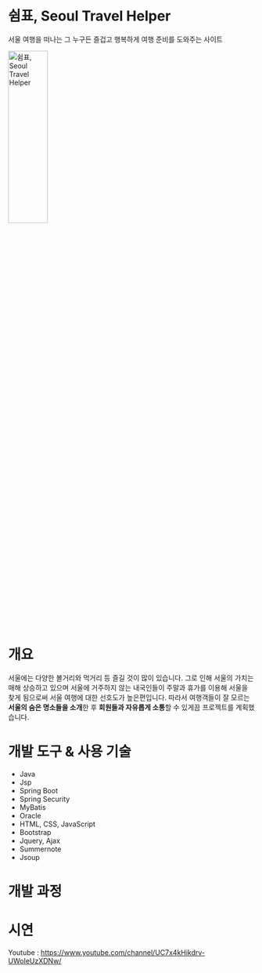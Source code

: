 # 쉼표, Seoul Travel Helper

서울 여행을 떠나는 그 누구든 즐겁고 행복하게 여행 준비를 도와주는 사이트  

<img src="/img/N 서울타워_2.jpg" width="40%" height="30%" alt="쉼표, Seoul Travel Helper"></img>  

# 개요

서울에는 다양한 볼거리와 먹거리 등 즐길 것이 많이 있습니다. 
  그로 인해 서울의 가치는 매해 상승하고 있으며 서울에 거주하지 않는 내국인들이 주말과 휴가를 이용해 서울을 찾게 됨으로써 서울 여행에 대한 선호도가 높은편입니다. 
  따라서 여행객들이 잘 모르는 **서울의 숨은 명소들을 소개**한 후 **회원들과 자유롭게 소통**할 수 있게끔 프로젝트를 계획했습니다.  
  
# 개발 도구 & 사용 기술

* Java
* Jsp
* Spring Boot
* Spring Security
* MyBatis
* Oracle
* HTML, CSS, JavaScript
* Bootstrap
* Jquery, Ajax
* Summernote
* Jsoup  

# 개발 과정


  

# 시연
Youtube : <https://www.youtube.com/channel/UC7x4kHikdrv-UWoIeUzXDNw/>




